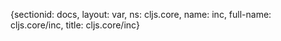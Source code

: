 {sectionid: docs, layout: var, ns: cljs.core, name: inc, full-name: cljs.core/inc,
  title: cljs.core/inc}
